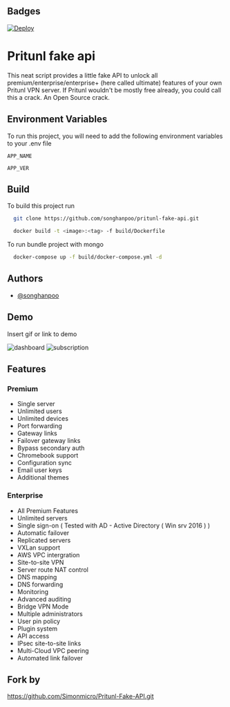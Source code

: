 
## Badges

[![Deploy](https://www.herokucdn.com/deploy/button.svg)](https://heroku.com/deploy?template=https://github.com/songhanpoo/pritunl-fake-api)  

# Pritunl fake api

This neat script provides a little fake API to unlock all premium/enterprise/enterprise+ (here called ultimate) features of your own Pritunl VPN server. If Pritunl wouldn't be mostly free already, you could call this a crack. An Open Source crack.

## Environment Variables

To run this project, you will need to add the following environment variables to your .env file

`APP_NAME`

`APP_VER`

  
## Build

To build this project run

```bash
  git clone https://github.com/songhanpoo/pritunl-fake-api.git
```

```bash
  docker build -t <image>:<tag> -f build/Dockerfile
```

To run bundle project with mongo

```bash
  docker-compose up -f build/docker-compose.yml -d
```

## Authors

- [@songhanpoo](https://www.github.com/songhanpoo)

  
## Demo

Insert gif or link to demo

![dashboard](https://github.com/songhanpoo/pritunl-fake-api/dashboard.png)
![subscription](https://github.com/songhanpoo/pritunl-fake-api/subscription.png)
## Features

### Premium
- Single server
- Unlimited users
- Unlimited devices
- Port forwarding
- Gateway links
- Failover gateway links
- Bypass secondary auth
- Chromebook support
- Configuration sync
- Email user keys
- Additional themes

### Enterprise
- All Premium Features
- Unlimited servers
- Single sign-on ( Tested with AD - Active Directory ( Win srv 2016 ) )
- Automatic failover
- Replicated servers
- VXLan support
- AWS VPC intergration
- Site-to-site VPN
- Server route NAT control
- DNS mapping
- DNS forwarding
- Monitoring
- Advanced auditing
- Bridge VPN Mode
- Multiple administrators
- User pin policy
- Plugin system
- API access
- IPsec site-to-site links
- Multi-Cloud VPC peering
- Automated link failover



  
## Fork by 

https://github.com/Simonmicro/Pritunl-Fake-API.git


  
